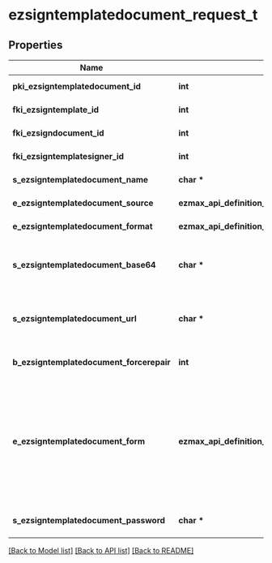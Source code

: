 # ezsigntemplatedocument_request_t

## Properties
Name | Type | Description | Notes
------------ | ------------- | ------------- | -------------
**pki_ezsigntemplatedocument_id** | **int** | The unique ID of the Ezsigntemplatedocument | [optional] 
**fki_ezsigntemplate_id** | **int** | The unique ID of the Ezsigntemplate | 
**fki_ezsigndocument_id** | **int** | The unique ID of the Ezsigndocument | [optional] 
**fki_ezsigntemplatesigner_id** | **int** | The unique ID of the Ezsigntemplatesigner | [optional] 
**s_ezsigntemplatedocument_name** | **char \*** | The name of the Ezsigntemplatedocument. | 
**e_ezsigntemplatedocument_source** | **ezmax_api_definition__full_ezsigntemplatedocument_request_EEZSIGNTEMPLATEDOCUMENTSOURCE_e** | Indicates where to look for the document binary content. | 
**e_ezsigntemplatedocument_format** | **ezmax_api_definition__full_ezsigntemplatedocument_request_EEZSIGNTEMPLATEDOCUMENTFORMAT_e** | Indicates the format of the template. | [optional] 
**s_ezsigntemplatedocument_base64** | **char \*** | The Base64 encoded binary content of the document.  This field is Required when eEzsigntemplatedocumentSource &#x3D; Base64. | [optional] 
**s_ezsigntemplatedocument_url** | **char \*** | The url where the document content resides.  This field is Required when eEzsigntemplatedocumentSource &#x3D; Url. | [optional] 
**b_ezsigntemplatedocument_forcerepair** | **int** | Try to repair the document or flatten it if it cannot be used for electronic signature. | [optional] 
**e_ezsigntemplatedocument_form** | **ezmax_api_definition__full_ezsigntemplatedocument_request_EEZSIGNTEMPLATEDOCUMENTFORM_e** | If the document contains an existing PDF form this property must be set.  **Keep** leaves the form as-is in the document.  **Convert** removes the form and convert all the existing fields to Ezsigntemplateformfieldgroups and assign them to the specified **fkiEzsigntemplatesignerID**  **Discard** removes the form from the document  **Flatten** prints the form values in the document. | [optional] 
**s_ezsigntemplatedocument_password** | **char \*** | If the source template is password protected, the password to open/modify it. | [optional] [default to '']

[[Back to Model list]](../README.md#documentation-for-models) [[Back to API list]](../README.md#documentation-for-api-endpoints) [[Back to README]](../README.md)


